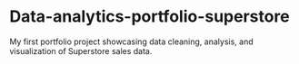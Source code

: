 # Data-analytics-portfolio-superstore
My first portfolio project showcasing data cleaning, analysis, and visualization of Superstore sales data.
